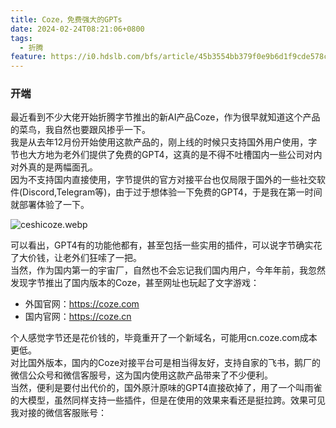 ```yaml
---
title: Coze，免费强大的GPTs
date: 2024-02-24T08:21:06+0800
tags:
  - 折腾
feature: https://i0.hdslb.com/bfs/article/45b3554bb379f0e9b6d1f9cde578c930514080334.jpg
---
```

### 开端
最近看到不少大佬开始折腾字节推出的新AI产品Coze，作为很早就知道这个产品的菜鸟，我自然也要跟风掺乎一下。  
我是从去年12月份开始使用这款产品的，刚上线的时候只支持国外用户使用，字节也大方地为老外们提供了免费的GPT4，这真的是不得不吐槽国内一些公司对内对外真的是两幅面孔。  
因为不支持国内直接使用，字节提供的官方对接平台也仅局限于国外的一些社交软件(Discord,Telegram等)，由于过于想体验一下免费的GPT4，于是我在第一时间就部署体验了一下。  

![ceshicoze.webp](https://r2.xiaoayu.eu.org/2024/02/998d0fb91c218da3957f67306dce666e.webp)

可以看出，GPT4有的功能他都有，甚至包括一些实用的插件，可以说字节确实花了大价钱，让老外们狂嗦了一把。  
当然，作为国内第一的宇宙厂，自然也不会忘记我们国内用户，今年年前，我忽然发现字节推出了国内版本的Coze，甚至网址也玩起了文字游戏：  
- 外国官网：<https://coze.com>
- 国内官网：<https://coze.cn>  

个人感觉字节还是花价钱的，毕竟重开了一个新域名，可能用cn.coze.com成本更低。  
对比国外版本，国内的Coze对接平台可是相当得友好，支持自家的飞书，鹅厂的微信公众号和微信客服号，这为国内使用这款产品带来了不少便利。  
当然，便利是要付出代价的，国外原汁原味的GPT4直接砍掉了，用了一个叫雨雀的大模型，虽然同样支持一些插件，但是在使用的效果来看还是挺拉跨。效果可见我对接的微信客服账号：
